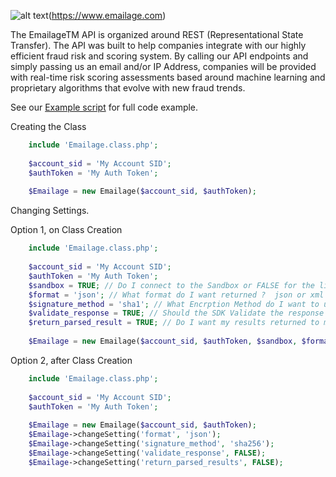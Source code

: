 [logo]: https://emailage.com/Content/Images/logo.svg "Emailage Logo"

![alt text][logo](https://www.emailage.com)

The EmailageTM API is organized around REST (Representational State Transfer). The API was built to help companies integrate with our highly efficient fraud risk and scoring system. By calling our API endpoints and simply passing us an email and/or IP Address, companies will be provided with real-time risk scoring assessments based around machine learning and proprietary algorithms that evolve with new fraud trends.

See our [Example script](example.php) for full code example.

Creating the Class

```php
	include 'Emailage.class.php';
	
	$account_sid = 'My Account SID';
	$authToken = 'My Auth Token';
	
	$Emailage = new Emailage($account_sid, $authToken);
```

Changing Settings.

Option 1, on Class Creation

```php
	include 'Emailage.class.php';
	
	$account_sid = 'My Account SID';
	$authToken = 'My Auth Token';
	$sandbox = TRUE; // Do I connect to the Sandbox or FALSE for the live system
	$format = 'json'; // What format do I want returned ?  json or xml ?
	$signature_method = 'sha1'; // What Encrption Method do I want to use ? Alowed types ('sha1', 'sha256', 'sha384', 'sha512')
	$validate_response = TRUE; // Should the SDK Validate the response and throw an error if an error is found?
	$return_parsed_result = TRUE; // Do I want my results returned to me already formatted. I.E. Already turned into Simple XML Object or JSON Object ?
	
	$Emailage = new Emailage($account_sid, $authToken, $sandbox, $format, $signature_method, $validate_response, $return_parsed_result);
```

Option 2, after Class Creation

```php
	include 'Emailage.class.php';
	
	$account_sid = 'My Account SID';
	$authToken = 'My Auth Token';
	
	$Emailage = new Emailage($account_sid, $authToken);
	$Emailage->changeSetting('format', 'json');
	$Emailage->changeSetting('signature_method', 'sha256');
	$Emailage->changeSetting('validate_response', FALSE);
	$Emailage->changeSetting('return_parsed_results', FALSE);
```